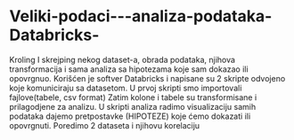 # Veliki-podaci---analiza-podataka-Databricks-
Kroling I skrejping nekog dataset-a, obrada podataka, njihova transformacija 
i sama analiza sa hipotezama koje sam dokazao ili opovrgnuo. Korišćen je softver Databricks i 
napisane su 2 skripte odvojeno koje komuniciraju sa datasetom. U prvoj skripti smo importovali fajlove(tabele, csv format)
Zatim kolone i tabele su transformisane i prilagodjene za analizu. U skripti analiza radimo visualizaciju samih podataka
dajemo pretpostavke (HIPOTEZE) koje ćemo dokazati ili opovrgnuti. Poredimo 2 dataseta i njihovu korelaciju
